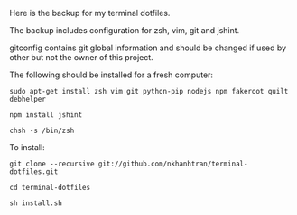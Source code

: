 Here is the backup for my terminal dotfiles.

The backup includes configuration for zsh, vim, git and jshint.

gitconfig contains git global information and should be changed if used by other but not the owner of this project.

The following should be installed for a fresh computer:

```sudo apt-get install zsh vim git python-pip nodejs npm fakeroot quilt debhelper```

```npm install jshint```

```chsh -s /bin/zsh```

To install:

```git clone --recursive git://github.com/nkhanhtran/terminal-dotfiles.git```

```cd terminal-dotfiles```

```sh install.sh```


